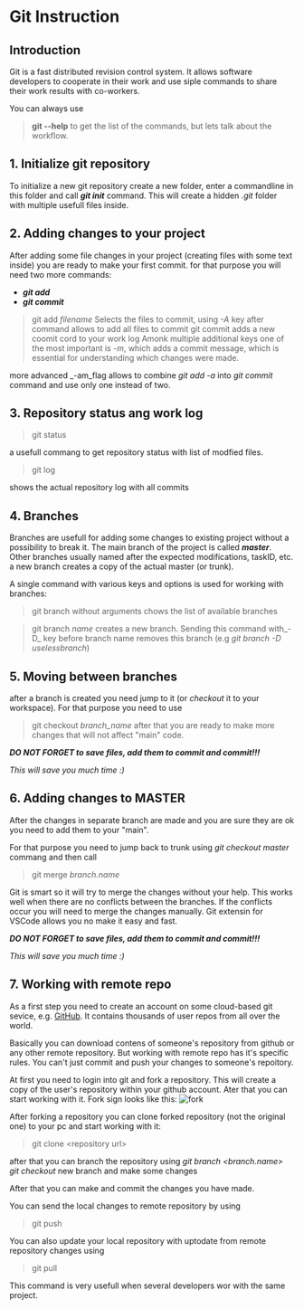 # Git Instruction   

## Introduction

Git is a fast distributed revision control system. It allows software developers to cooperate in their work and use siple commands to share their work results with co-workers.

You can always use 
> **git --help** to get the list of the commands, but lets talk about the workflow.
## 1. Initialize git repository

To initialize a new git repository create a new folder, enter a commandline in this folder and call **_git init_** command.
This will create a hidden _.git_ folder with multiple usefull files inside.

## 2. Adding changes to your project

After adding some file changes in your project  (creating files with some text inside) you are ready to make your first commit.
for that purpose you will need two more commands:

* **_git add_**
* **_git commit_**

> git add _filename_
Selects the files to commit, using _-A_ key after command allows to add all files to commit
> git commit 
adds a new coomit cord to your work log
Amonk multiple additional keys one of the most important is _-m_, which adds a commit message, which is essential for understanding which changes were made.

more advanced _-am_flag allows to combine _git add -a_ into _git commit_ command and use only one instead of two.

## 3. Repository status ang work log

> git status

a usefull commang to get repository status with list of modfied files.

> git log

shows the actual repository log with all commits

## 4. Branches

Branches are usefull for adding some changes to existing project without a possibility to break it.
The main branch of the project is called **_master_**. Other branches usually named after the expected modifications, taskID, etc.
a new branch creates a copy of the actual master (or trunk).

A single command with various keys and options is used for working with branches:
> git branch
without arguments chows the list of available branches

> git branch _name_
creates a new branch. Sending this command with_-D_ key before branch name removes this branch (e.g _git branch -D uselessbranch_)

## 5. Moving between branches
after a branch is created you need jump to it (or _checkout_ it to your workspace). For that purpose you need to use 

> git checkout _branch_name_
after that you are ready to make more changes that will not affect "main" code.

_**DO NOT FORGET to save files, add them to commit and commit!!!**_

_This will save you much time :)_


## 6. Adding changes to MASTER

After the changes in separate branch are made and you are sure they are ok you need to add them to your "main".

For that purpose you need to jump back to trunk using _git checkout master_ commang and then call 

> git merge _branch.name_

Git is smart so it will try to merge the changes without your help.
This works well when there are no conflicts between the branches.
If the conflicts occur you will need to merge the changes manually. Git extensin for VSCode allows you no make it easy and fast.

_**DO NOT FORGET to save files, add them to commit and commit!!!**_

_This will save you much time :)_

## 7. Working with remote repo
As a first step you need to create an account on some cloud-based git sevice, e.g. [GitHub](https://github.com).
It contains thousands of user repos from all over the world.

Basically you can download contens of someone's repository from github or any other remote repository. But working with remote repo has it's specific rules. You can't just commit and push your changes to someone's repoitory. 

At first you need to login into git and fork a repository. This will create a copy of the user's repository within your github account. Ater that you can start working with it.
Fork sign looks like this: ![fork](img/fork.jpg)

After forking a repository you can clone forked repository (not the original one) to your pc and start working with it:

 > git clone \<repository url>

 after that you can branch the repository using _git branch \<branch.name>_ 
 _git checkout_ new branch and make some changes

 After that you can make and commit the changes you have made.

 You can send the local changes to remote repository by using 
> git push

You can also update your local repository with uptodate from remote repository changes using 
> git pull

This command is very usefull when several developers wor with the same project.
